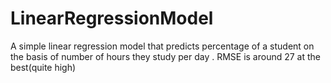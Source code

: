 # LinearRegressionModel
A simple linear regression model that predicts percentage of a student on the basis of number of hours they study per day
. RMSE is around 27 at the best(quite high)
